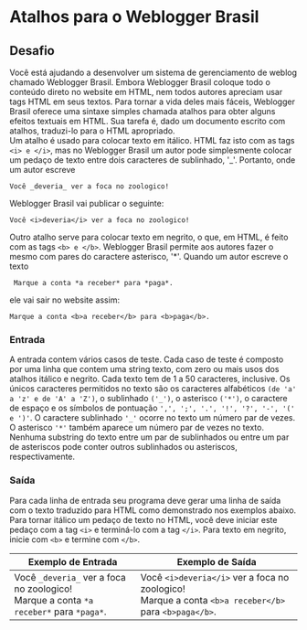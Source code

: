 # Atalhos para o Weblogger Brasil

## Desafio

Você está ajudando a desenvolver um sistema de gerenciamento de weblog chamado Weblogger Brasil. Embora Weblogger Brasil coloque todo o conteúdo direto no website em HTML, nem todos autores apreciam usar tags HTML em seus textos. Para tornar a vida deles mais fáceis, Weblogger Brasil oferece uma sintaxe simples chamada atalhos para obter alguns efeitos textuais em HTML. Sua tarefa é, dado um documento escrito com atalhos, traduzi-lo para o HTML apropriado.  
Um atalho é usado para colocar texto em itálico. HTML faz isto com as tags `<i> e </i>`, mas no Weblogger Brasil um autor pode simplesmente colocar um pedaço de texto entre dois caracteres de sublinhado, '_'. Portanto, onde um autor escreve  

```"
Você _deveria_ ver a foca no zoologico!  
```

Weblogger Brasil vai publicar o seguinte:

```"
Você <i>deveria</i> ver a foca no zoologico!  
```

Outro atalho serve para colocar texto em negrito, o que, em HTML, é feito com as tags `<b> e </b>`. Weblogger Brasil permite aos autores fazer o mesmo com pares do caractere asterisco, '*'. Quando um autor escreve o texto  

```"
 Marque a conta *a receber* para *paga*.  
 ```

 ele vai sair no website assim:  

 ```"
 Marque a conta <b>a receber</b> para <b>paga</b>.
 ```

### Entrada

A entrada contem vários casos de teste. Cada caso de teste é composto por uma linha que contem uma string texto, com zero ou mais usos dos atalhos itálico e negrito. Cada texto tem de 1 a 50 caracteres, inclusive. Os únicos caracteres permitidos no texto são os caracteres alfabéticos ``(de 'a' a 'z' e de 'A' a 'Z')``, o sublinhado ``('_')``, o asterisco ``('*')``, o caractere de espaço e os símbolos de pontuação ``',', ';', '.', '!', '?', '-', '(' e ')'``. O caractere sublinhado ``'_'`` ocorre no texto um número par de vezes. O asterisco ``'*'`` também aparece um número par de vezes no texto. Nenhuma substring do texto entre um par de sublinhados ou entre um par de asteriscos pode conter outros sublinhados ou asteriscos, respectivamente.

### Saída

Para cada linha de entrada seu programa deve gerar uma linha de saída com o texto traduzido para HTML como demonstrado nos exemplos abaixo. Para tornar itálico um pedaço de texto no HTML, você deve iniciar este pedaço com a tag ``<i>`` e terminá-lo com a tag ``</i>``. Para texto em negrito, inicie com ``<b>`` e termine com ``</b>``.

| Exemplo de Entrada                                                                             | Exemplo de Saída                                                                                              |
| ---------------------------------------------------------------------------------------------- | ------------------------------------------------------------------------------------------------------------- |
| Você ``_deveria_`` ver a foca no zoologico!<br>Marque a conta ``*a receber*`` para ``*paga*``. | Você ``<i>deveria</i>`` ver a foca no zoologico!<br>Marque a conta ``<b>a receber</b>`` para ``<b>paga</b>``. |
